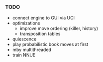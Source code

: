 ### TODO
+ connect engine to GUI via UCI
+ optimizations 
    + improve move ordering (killer, history)
    + transposition tables
+ quiescence
+ play probabilistic book moves at first
+ mby multithreaded
+ train NNUE
